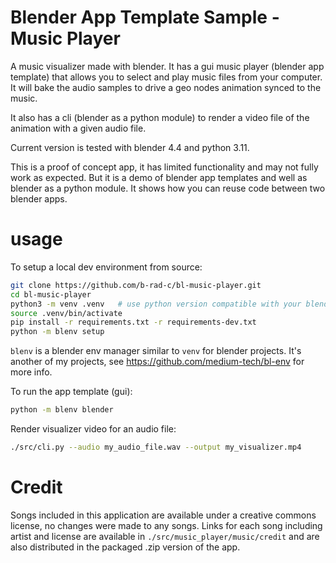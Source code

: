 # Blender App Template Sample - Music Player

A music visualizer made with blender. It has a gui music player (blender app template) that allows you to select and play music files from your computer. It will bake the audio samples to drive a geo nodes animation synced to the music.

It also has a cli (blender as a python module) to render a video file of the animation with a given audio file.

Current version is tested with blender 4.4 and python 3.11.

This is a proof of concept app, it has limited functionality and may not fully work as expected. But it is a demo of blender app templates and well as blender as a python module. It shows how you can reuse code between two blender apps.

# usage
To setup a local dev environment from source:

```bash
git clone https://github.com/b-rad-c/bl-music-player.git
cd bl-music-player
python3 -m venv .venv   # use python version compatible with your blender's python
source .venv/bin/activate
pip install -r requirements.txt -r requirements-dev.txt
python -m blenv setup
```

`blenv` is a blender env manager similar to `venv` for blender projects. It's another of my projects, see https://github.com/medium-tech/bl-env for more info.

To run the app template (gui):

```bash
python -m blenv blender
```

Render visualizer video for an audio file:

```bash
./src/cli.py --audio my_audio_file.wav --output my_visualizer.mp4
```

# Credit

Songs included in this application are available under a creative commons license, no changes were made to any songs. Links for each song including artist and license are available in `./src/music_player/music/credit` and are also distributed in the packaged .zip version of the app.
